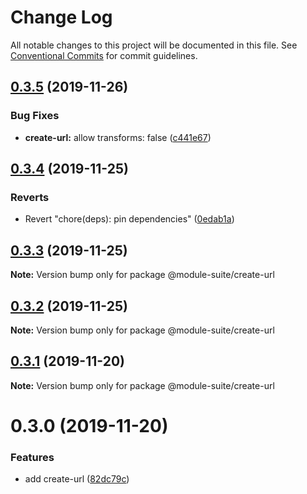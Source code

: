 # Change Log

All notable changes to this project will be documented in this file.
See [Conventional Commits](https://conventionalcommits.org) for commit guidelines.

## [0.3.5](https://github.com/zelzen/module-suite/compare/@module-suite/create-url@0.3.4...@module-suite/create-url@0.3.5) (2019-11-26)


### Bug Fixes

* **create-url:** allow transforms: false ([c441e67](https://github.com/zelzen/module-suite/commit/c441e67b47dfa0d1b0ba2c73cdd9ca2b410e1e78))





## [0.3.4](https://github.com/zelzen/module-suite/compare/@module-suite/create-url@0.3.3...@module-suite/create-url@0.3.4) (2019-11-25)


### Reverts

* Revert "chore(deps): pin dependencies" ([0edab1a](https://github.com/zelzen/module-suite/commit/0edab1ab89eef1fb56ac291aea1c78f91eccd05a))





## [0.3.3](https://github.com/zelzen/module-suite/compare/@module-suite/create-url@0.3.2...@module-suite/create-url@0.3.3) (2019-11-25)

**Note:** Version bump only for package @module-suite/create-url





## [0.3.2](https://github.com/zelzen/module-suite/compare/@module-suite/create-url@0.3.1...@module-suite/create-url@0.3.2) (2019-11-25)

**Note:** Version bump only for package @module-suite/create-url





## [0.3.1](https://github.com/zelzen/module-suite/compare/@module-suite/create-url@0.3.0...@module-suite/create-url@0.3.1) (2019-11-20)

**Note:** Version bump only for package @module-suite/create-url





# 0.3.0 (2019-11-20)


### Features

* add create-url ([82dc79c](https://github.com/zelzen/module-suite/commit/82dc79cd4e1cba0173c52f2ea9bd31571be6161f))
